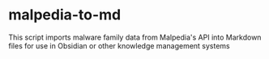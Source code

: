 # malpedia-to-md
This script imports malware family data from Malpedia's API into Markdown files for use in Obsidian or other knowledge management systems
